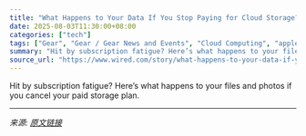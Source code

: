 ```yaml
---
title: "What Happens to Your Data If You Stop Paying for Cloud Storage?"
date: 2025-08-03T11:30:00+08:00
categories: ["tech"]
tags: ["Gear", "Gear / Gear News and Events", "Cloud Computing", "apple", "storage", "Google", "Cloud Over"]
summary: "Hit by subscription fatigue? Here’s what happens to your files and photos if you cancel your paid storage plan."
source_url: "https://www.wired.com/story/what-happens-to-your-data-if-you-stop-paying-for-cloud-storage/"
---
```


Hit by subscription fatigue? Here’s what happens to your files and photos if you cancel your paid storage plan.

---

*来源: [原文链接](https://www.wired.com/story/what-happens-to-your-data-if-you-stop-paying-for-cloud-storage/)*
